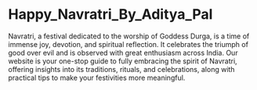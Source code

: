 # Happy_Navratri_By_Aditya_Pal
Navratri, a festival dedicated to the worship of Goddess Durga, is a time of immense joy, devotion, and spiritual reflection. It celebrates the triumph of good over evil and is observed with great enthusiasm across India. Our website is your one-stop guide to fully embracing the spirit of Navratri, offering insights into its traditions, rituals, and celebrations, along with practical tips to make your festivities more meaningful.
